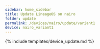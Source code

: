 ```yaml
---
sidebar: home_sidebar
title: Update LineageOS on nairo
folder: update
permalink: /devices/nairo/update/variant1
device: nairo_variant1
---
```

{% include templates/device_update.md %}
